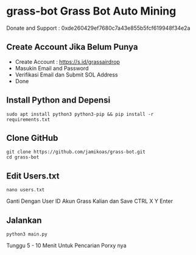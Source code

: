 # grass-bot Grass Bot Auto Mining
Donate and Support : 0xde260429ef7680c7a43e855b5fcf619948f34e2a

## Create Account Jika Belum Punya

- Create Account : https://s.id/grassairdrop
- Masukin Email and Password
- Verifikasi Email dan Submit SOL Address
- Done

## Install Python and Depensi

```
sudo apt install python3 python3-pip && pip install -r requirements.txt
```

## Clone GitHub

```
git clone https://github.com/jamikoas/grass-bot.git
cd grass-bot
```

## Edit Users.txt

```
nano users.txt
```

Ganti Dengan User ID Akun Grass Kalian dan Save CTRL X Y Enter

## Jalankan 

```
python3 main.py
```

Tunggu 5 - 10 Menit Untuk Pencarian Porxy nya
